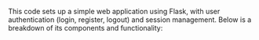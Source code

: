 This code sets up a simple web application using Flask, with user authentication (login, register, logout) and session management. Below is a breakdown of its components and functionality:
